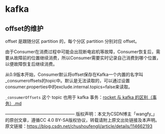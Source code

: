 
# kafka
## offset的维护
offset 是跟随分区 partition 的，每个分区 partition 分别对应 offset。

由于Consumer在消费过程中可能会出现断电宕机等故障，Consumer恢复后，需要从故障前的位置继续消费，所以Consumer需要实时记录自己消费到哪个位置，以便故障恢复后继续消费。

从0.9版本开始，Consumer默认将offset保存在Kafka一个内置的名字叫_consumeroffsets的topic中。默认是无法读取的，可以通过设置consumer.properties中的exclude.internal.topics=false来读取。

`_consumerOffsets` 这个 topic 也用于 kafka 事务：[rocket 与 kafka 的区别（事务）.md](rocket%20%E4%B8%8E%20kafka%20%E7%9A%84%E5%8C%BA%E5%88%AB%EF%BC%88%E4%BA%8B%E5%8A%A1%EF%BC%89.md)

————————————————
版权声明：本文为CSDN博主「wangfy_」的原创文章，遵循CC 4.0 BY-SA版权协议，转载请附上原文出处链接及本声明。
原文链接：https://blog.csdn.net/chushoufengli/article/details/114662193